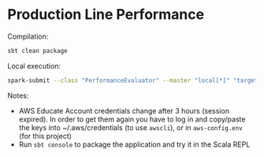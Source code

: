 # Production Line Performance

Compilation:
```bash
sbt clean package
```

Local execution:
```bash
spark-submit --class "PerformanceEvaluator" --master "local[*]" "target/scala-2.12/production-line-performance_2.12-1.0.jar" --input-path "datasets/adult.data" --classifier-name "DT"
```

Notes:
* AWS Educate Account credentials change after 3 hours (session expired). In order to get them again you have to log in and copy/paste the keys into ~/.aws/credentials (to use `awscli`), or in `aws-config.env` (for this project)
* Run `sbt console` to package the application and try it in the Scala REPL
